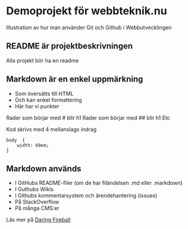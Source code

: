 # Demoprojekt för webbteknik.nu

Illustration av hur man använder Git och Github i Webbutvecklingen

## README är projektbeskrivningen

Alla projekt bör ha en readme

## Markdown är en enkel uppmärkning

 * Som översätts till HTML
 * Och kan enkel formattering
 * Här har vi punkter

Rader som börjar med # blir h1
Rader som börjar med ## blir h1
Etc

Kod skrivs med 4 mellanslags indrag

    body  {
        width: 60em;
    }

## Markdown används

 * I GitHubs README-filer (om de har filändelsen .md eller .markdown)
 * I Guthubs Wikis
 * I Githubs kommentarsystem och ärendehantering (issues)
 * På StackOverflow
 * På många CMS:er

Läs mer på [Daring Fireball](http://daringfireball.net/projects/markdown/)



